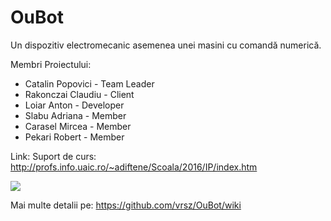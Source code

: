 # OuBot
Un dispozitiv electromecanic asemenea unei masini cu comandă numerică.

 Membri Proiectului:
 
  - Catalin Popovici  - Team Leader
  - Rakonczai Claudiu - Client
  - Loiar Anton       - Developer
  - Slabu Adriana     - Member
  - Carasel Mircea    - Member
  - Pekari Robert     - Member
 
   
 Link: Suport de curs: http://profs.info.uaic.ro/~adiftene/Scoala/2016/IP/index.htm

 

 
 
 ![](https://imagizer.imageshack.us/v2/628x472q90/921/R4GRs9.jpg)

 
 
 Mai multe detalii pe: https://github.com/vrsz/OuBot/wiki

